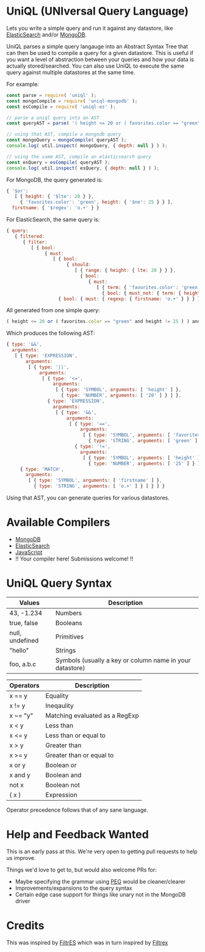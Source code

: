 UniQL (UNIversal Query Language)
=======

Lets you write a simple query and run it against any datastore, like [ElasticSearch](https://github.com/honeinc/uniql-es)
and/or [MongoDB](https://github.com/honeinc/uniql-mongodb).

UniQL parses a simple query langauge into an Abstract Syntax Tree that can then be used to compile a query for a given
datastore. This is useful if you want a level of abstraction between your queries and how your data is actually
stored/searched. You can also use UniQL to execute the same query against multiple datastores at the same time.

For example:

```javascript
const parse = require( 'uniql' );
const mongoCompile = require( 'uniql-mongodb' );
const esCompile = require( 'uniql-es' );

// parse a uniql query into an AST
const queryAST = parse( '( height <= 20 or ( favorites.color == "green" and height != 25 ) ) and firstname ~= "o.+"' );

// using that AST, compile a mongodb query
const mongoQuery = mongoCompile( queryAST );
console.log( util.inspect( mongoQuery, { depth: null } ) );

// using the same AST, compile an elasticsearch query
const esQuery = esCompile( queryAST );
console.log( util.inspect( esQuery, { depth: null } ) );
```

For MongoDB, the query generated is:

```javascript
{ '$or':
   [ { height: { '$lte': 20 } },
     { 'favorites.color': 'green', height: { '$ne': 25 } } ],
  firstname: { '$regex': 'o.+' } }
```

For ElasticSearch, the same query is:

```javascript
{ query:
   { filtered:
      { filter:
         [ { bool:
              { must:
                 [ { bool:
                      { should:
                         [ { range: { height: { lte: 20 } } },
                           { bool:
                              { must:
                                 [ { term: { 'favorites.color': 'green' } },
                                   { bool: { must_not: { term: { height: 25 } } } } ] } } ] } },
                   { bool: { must: { regexp: { firstname: 'o.+' } } } } ] } } ] } } }
```

All generated from one simple query:

````javascript
( height <= 20 or ( favorites.color == "green" and height != 25 ) ) and firstname ~= "o.+"
````

Which produces the following AST:

```javascript
{ type: '&&',
  arguments:
   [ { type: 'EXPRESSION',
       arguments:
        [ { type: '||',
            arguments:
             [ { type: '<=',
                 arguments:
                  [ { type: 'SYMBOL', arguments: [ 'height' ] },
                    { type: 'NUMBER', arguments: [ '20' ] } ] },
               { type: 'EXPRESSION',
                 arguments:
                  [ { type: '&&',
                      arguments:
                       [ { type: '==',
                           arguments:
                            [ { type: 'SYMBOL', arguments: [ 'favorites.color' ] },
                              { type: 'STRING', arguments: [ 'green' ] } ] },
                         { type: '!=',
                           arguments:
                            [ { type: 'SYMBOL', arguments: [ 'height' ] },
                              { type: 'NUMBER', arguments: [ '25' ] } ] } ] } ] } ] } ] },
     { type: 'MATCH',
       arguments:
        [ { type: 'SYMBOL', arguments: [ 'firstname' ] },
          { type: 'STRING', arguments: [ 'o.+' ] } ] } ] }
```

Using that AST, you can generate queries for various datastores.

# Available Compilers

- [MongoDB](https://github.com/honeinc/uniql-mongodb)
- [ElasticSearch](https://github.com/honeinc/uniql-es)
- [JavaScript](https://github.com/honeinc/uniql-js)
- !! Your compiler here! Submissions welcome! !!

# UniQL Query Syntax

| Values          | Description                                                               |
| --------------- | ------------------------------------------------------------------------- |
| 43, -1.234      | Numbers                                                                   |
| true, false     | Booleans                                                                  |
| null, undefined | Primitives                                                                |
| "hello"         | Strings                                                                   |
| foo, a.b.c      | Symbols (usually a key or column name in your datastore)                  |

| Operators   | Description                                                              |
| ----------- | ------------------------------------------------------------------------ |
| x == y      | Equality                                                                 |
| x != y      | Ineqaulity                                                               |
| x ~= "y"    | Matching evaluated as a RegExp                                           |
| x < y       | Less than                                                                |
| x <= y      | Less than or equal to                                                    |
| x > y       | Greater than                                                             |
| x >= y      | Greater than or equal to                                                 |
| x or y      | Boolean or                                                               |
| x and y     | Boolean and                                                              |
| not x       | Boolean not                                                              |
| ( x )       | Expression                                                               |

Operator precedence follows that of any sane language.

# Help and Feedback Wanted

This is an early pass at this. We're very open to getting pull requests to help us improve.

Things we'd love to get to, but would also welcome PRs for:

- Maybe specifying the grammar using [PEG](http://pegjs.org/) would be cleaner/clearer
- Improvements/expansions to the query syntax
- Certain edge case support for things like unary not in the MongoDB driver

# Credits

This was inspired by [FiltrES](https://github.com/abeisgreat/filtres) which was in turn inspired by [Filtrex](https://github.com/joewalnes/filtrex)
